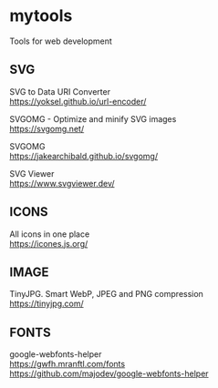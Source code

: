 # mytools
 Tools for web development
 
 ## SVG
 
 SVG to Data URI Converter  
 https://yoksel.github.io/url-encoder/  
 
 SVGOMG - Optimize and minify SVG images  
 https://svgomg.net/
 
 
 SVGOMG  
 https://jakearchibald.github.io/svgomg/
 
 SVG Viewer  
 https://www.svgviewer.dev/
 
 
## ICONS

All icons in one place  
https://icones.js.org/


## IMAGE

TinyJPG. Smart WebP, JPEG and PNG compression  
https://tinyjpg.com/

## FONTS

google-webfonts-helper  
https://gwfh.mranftl.com/fonts  
https://github.com/majodev/google-webfonts-helper


